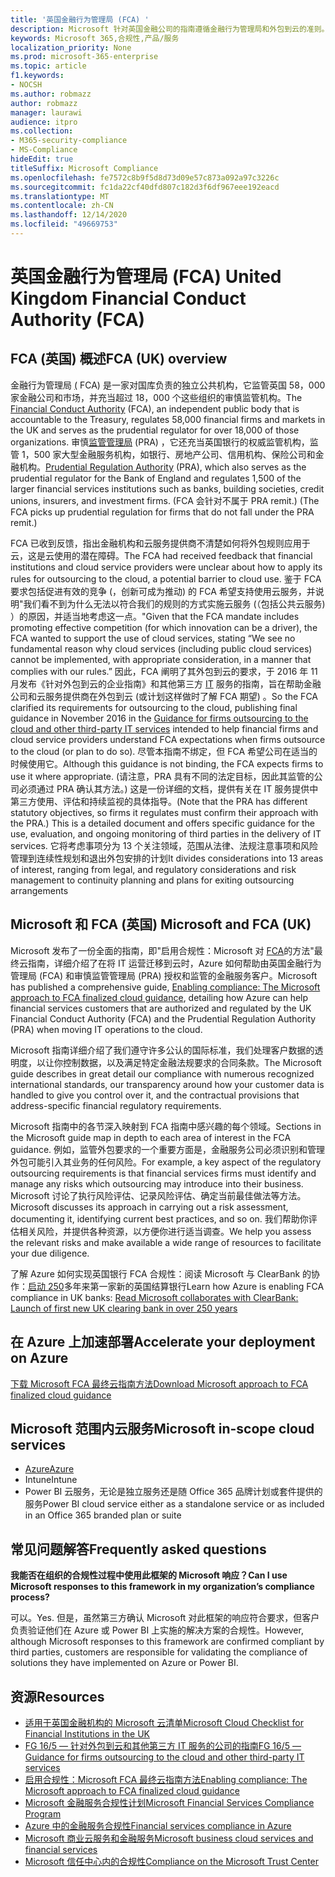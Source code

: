 ```yaml
---
title: '英国金融行为管理局 (FCA) '
description: Microsoft 针对英国金融公司的指南遵循金融行为管理局和外包到云的准则。
keywords: Microsoft 365,合规性,产品/服务
localization_priority: None
ms.prod: microsoft-365-enterprise
ms.topic: article
f1.keywords:
- NOCSH
ms.author: robmazz
author: robmazz
manager: laurawi
audience: itpro
ms.collection:
- M365-security-compliance
- MS-Compliance
hideEdit: true
titleSuffix: Microsoft Compliance
ms.openlocfilehash: fe7572c8b9f5d8d73d09e57c873a092a97c3226c
ms.sourcegitcommit: fc1da22cf40dfd807c182d3f6df967eee192eacd
ms.translationtype: MT
ms.contentlocale: zh-CN
ms.lasthandoff: 12/14/2020
ms.locfileid: "49669753"
---
```

# <a name="united-kingdom-financial-conduct-authority-fca"></a><span data-ttu-id="90f19-104">英国金融行为管理局 (FCA) </span><span class="sxs-lookup"><span data-stu-id="90f19-104">United Kingdom Financial Conduct Authority (FCA)</span></span>

## <a name="fca-uk-overview"></a><span data-ttu-id="90f19-105">FCA (英国) 概述</span><span class="sxs-lookup"><span data-stu-id="90f19-105">FCA (UK) overview</span></span>

<span data-ttu-id="90f19-106">金融行为管理局 [ (](https://www.fca.org.uk/) FCA) 是一家对国库负责的独立公共机构，它监管英国 58，000 家金融公司和市场，并充当超过 18，000 个这些组织的审慎监管机构。</span><span class="sxs-lookup"><span data-stu-id="90f19-106">The [Financial Conduct Authority](https://www.fca.org.uk/) (FCA), an independent public body that is accountable to the Treasury, regulates 58,000 financial firms and markets in the UK and serves as the prudential regulator for over 18,000 of those organizations.</span></span> <span data-ttu-id="90f19-107">审慎[监管管理局](https://www.bankofengland.co.uk/pra/pages/default.aspx) (PRA) ，它还充当英国银行的权威监管机构，监管 1，500 家大型金融服务机构，如银行、房地产公司、信用机构、保险公司和金融机构。</span><span class="sxs-lookup"><span data-stu-id="90f19-107">[Prudential Regulation Authority](https://www.bankofengland.co.uk/pra/pages/default.aspx) (PRA), which also serves as the prudential regulator for the Bank of England and regulates 1,500 of the larger financial services institutions such as banks, building societies, credit unions, insurers, and investment firms.</span></span> <span data-ttu-id="90f19-108"> (FCA 会针对不属于 PRA remit.) </span><span class="sxs-lookup"><span data-stu-id="90f19-108">(The FCA picks up prudential regulation for firms that do not fall under the PRA remit.)</span></span>

<span data-ttu-id="90f19-109">FCA 已收到反馈，指出金融机构和云服务提供商不清楚如何将外包规则应用于云，这是云使用的潜在障碍。</span><span class="sxs-lookup"><span data-stu-id="90f19-109">The FCA had received feedback that financial institutions and cloud service providers were unclear about how to apply its rules for outsourcing to the cloud, a potential barrier to cloud use.</span></span> <span data-ttu-id="90f19-110">鉴于 FCA 要求包括促进有效的竞争 (，创新可成为推动) 的 FCA 希望支持使用云服务，并说明"我们看不到为什么无法以符合我们的规则的方式实施云服务 (（包括公共云服务) ）的原因，并适当地考虑这一点。"</span><span class="sxs-lookup"><span data-stu-id="90f19-110">Given that the FCA mandate includes promoting effective competition (for which innovation can be a driver), the FCA wanted to support the use of cloud services, stating “We see no fundamental reason why cloud services (including public cloud services) cannot be implemented, with appropriate consideration, in a manner that complies with our rules.”</span></span> <span data-ttu-id="90f19-111">因此，FCA 阐明了其外包到云的要求，于 2016 年 11 月发布《针对外包到云的企业指南》和其他第三方 [IT](https://www.fca.org.uk/publication/finalised-guidance/fg16-5.pdf) 服务的指南，旨在帮助金融公司和云服务提供商在外包到云 (或计划这样做时了解 FCA 期望) 。</span><span class="sxs-lookup"><span data-stu-id="90f19-111">So the FCA clarified its requirements for outsourcing to the cloud, publishing final guidance in November 2016 in the [Guidance for firms outsourcing to the cloud and other third-party IT services](https://www.fca.org.uk/publication/finalised-guidance/fg16-5.pdf) intended to help financial firms and cloud service providers understand FCA expectations when firms outsource to the cloud (or plan to do so).</span></span> <span data-ttu-id="90f19-112">尽管本指南不绑定，但 FCA 希望公司在适当的时候使用它。</span><span class="sxs-lookup"><span data-stu-id="90f19-112">Although this guidance is not binding, the FCA expects firms to use it where appropriate.</span></span> <span data-ttu-id="90f19-113"> (请注意，PRA 具有不同的法定目标，因此其监管的公司必须通过 PRA 确认其方法。) 这是一份详细的文档，提供有关在 IT 服务提供中第三方使用、评估和持续监视的具体指导。</span><span class="sxs-lookup"><span data-stu-id="90f19-113">(Note that the PRA has different statutory objectives, so firms it regulates must confirm their approach with the PRA.) This is a detailed document and offers specific guidance for the use, evaluation, and ongoing monitoring of third parties in the delivery of IT services.</span></span> <span data-ttu-id="90f19-114">它将考虑事项分为 13 个关注领域，范围从法律、法规注意事项和风险管理到连续性规划和退出外包安排的计划</span><span class="sxs-lookup"><span data-stu-id="90f19-114">It divides considerations into 13 areas of interest, ranging from legal, and regulatory considerations and risk management to continuity planning and plans for exiting outsourcing arrangements</span></span>

## <a name="microsoft-and-fca-uk"></a><span data-ttu-id="90f19-115">Microsoft 和 FCA (英国) </span><span class="sxs-lookup"><span data-stu-id="90f19-115">Microsoft and FCA (UK)</span></span>

<span data-ttu-id="90f19-116">Microsoft 发布了一份全面的指南，即"启用合规性：Microsoft 对 [FCA](https://go.microsoft.com/fwlink/p/?linkid=2101561)的方法"最终云指南，详细介绍了在将 IT 运营迁移到云时，Azure 如何帮助由英国金融行为管理局 (FCA) 和审慎监管管理局 (PRA) 授权和监管的金融服务客户。</span><span class="sxs-lookup"><span data-stu-id="90f19-116">Microsoft has published a comprehensive guide, [Enabling compliance: The Microsoft approach to FCA finalized cloud guidance](https://go.microsoft.com/fwlink/p/?linkid=2101561), detailing how Azure can help financial services customers that are authorized and regulated by the UK Financial Conduct Authority (FCA) and the Prudential Regulation Authority (PRA) when moving IT operations to the cloud.</span></span>

<span data-ttu-id="90f19-117">Microsoft 指南详细介绍了我们遵守许多公认的国际标准，我们处理客户数据的透明度，以让你控制数据，以及满足特定金融法规要求的合同条款。</span><span class="sxs-lookup"><span data-stu-id="90f19-117">The Microsoft guide describes in great detail our compliance with numerous recognized international standards, our transparency around how your customer data is handled to give you control over it, and the contractual provisions that address-specific financial regulatory requirements.</span></span>

<span data-ttu-id="90f19-118">Microsoft 指南中的各节深入映射到 FCA 指南中感兴趣的每个领域。</span><span class="sxs-lookup"><span data-stu-id="90f19-118">Sections in the Microsoft guide map in depth to each area of interest in the FCA guidance.</span></span> <span data-ttu-id="90f19-119">例如，监管外包要求的一个重要方面是，金融服务公司必须识别和管理外包可能引入其业务的任何风险。</span><span class="sxs-lookup"><span data-stu-id="90f19-119">For example, a key aspect of the regulatory outsourcing requirements is that financial services firms must identify and manage any risks which outsourcing may introduce into their business.</span></span> <span data-ttu-id="90f19-120">Microsoft 讨论了执行风险评估、记录风险评估、确定当前最佳做法等方法。</span><span class="sxs-lookup"><span data-stu-id="90f19-120">Microsoft discusses its approach in carrying out a risk assessment, documenting it, identifying current best practices, and so on.</span></span> <span data-ttu-id="90f19-121">我们帮助你评估相关风险，并提供各种资源，以方便你进行适当调查。</span><span class="sxs-lookup"><span data-stu-id="90f19-121">We help you assess the relevant risks and make available a wide range of resources to facilitate your due diligence.</span></span>

<span data-ttu-id="90f19-122">了解 Azure 如何实现英国银行 FCA 合规性：阅读 Microsoft 与 ClearBank 的协作：[启动 250](https://customers.microsoft.com/story/microsoft-collaborates-with-clearbank)多年来第一家新的英国结算银行</span><span class="sxs-lookup"><span data-stu-id="90f19-122">Learn how Azure is enabling FCA compliance in UK banks: [Read Microsoft collaborates with ClearBank: Launch of first new UK clearing bank in over 250 years](https://customers.microsoft.com/story/microsoft-collaborates-with-clearbank)</span></span>

## <a name="accelerate-your-deployment-on-azure"></a><span data-ttu-id="90f19-123">在 Azure 上加速部署</span><span class="sxs-lookup"><span data-stu-id="90f19-123">Accelerate your deployment on Azure</span></span>

[<span data-ttu-id="90f19-124">下载 Microsoft FCA 最终云指南方法</span><span class="sxs-lookup"><span data-stu-id="90f19-124">Download Microsoft approach to FCA finalized cloud guidance</span></span>](https://go.microsoft.com/fwlink/p/?linkid=2101561)

## <a name="microsoft-in-scope-cloud-services"></a><span data-ttu-id="90f19-125">Microsoft 范围内云服务</span><span class="sxs-lookup"><span data-stu-id="90f19-125">Microsoft in-scope cloud services</span></span>

- [<span data-ttu-id="90f19-126">Azure</span><span class="sxs-lookup"><span data-stu-id="90f19-126">Azure</span></span>](https://aka.ms/AzureCompliance)
- <span data-ttu-id="90f19-127">Intune</span><span class="sxs-lookup"><span data-stu-id="90f19-127">Intune</span></span>
- <span data-ttu-id="90f19-128">Power BI 云服务，无论是独立服务还是随 Office 365 品牌计划或套件提供的服务</span><span class="sxs-lookup"><span data-stu-id="90f19-128">Power BI cloud service either as a standalone service or as included in an Office 365 branded plan or suite</span></span>

## <a name="frequently-asked-questions"></a><span data-ttu-id="90f19-129">常见问题解答</span><span class="sxs-lookup"><span data-stu-id="90f19-129">Frequently asked questions</span></span>

<span data-ttu-id="90f19-130">**我能否在组织的合规性过程中使用此框架的 Microsoft 响应？**</span><span class="sxs-lookup"><span data-stu-id="90f19-130">**Can I use Microsoft responses to this framework in my organization’s compliance process?**</span></span>

<span data-ttu-id="90f19-131">可以。</span><span class="sxs-lookup"><span data-stu-id="90f19-131">Yes.</span></span> <span data-ttu-id="90f19-132">但是，虽然第三方确认 Microsoft 对此框架的响应符合要求，但客户负责验证他们在 Azure 或 Power BI 上实施的解决方案的合规性。</span><span class="sxs-lookup"><span data-stu-id="90f19-132">However, although Microsoft responses to this framework are confirmed compliant by third parties, customers are responsible for validating the compliance of solutions they have implemented on Azure or Power BI.</span></span>

## <a name="resources"></a><span data-ttu-id="90f19-133">资源</span><span class="sxs-lookup"><span data-stu-id="90f19-133">Resources</span></span>

- [<span data-ttu-id="90f19-134">适用于英国金融机构的 Microsoft 云清单</span><span class="sxs-lookup"><span data-stu-id="90f19-134">Microsoft Cloud Checklist for Financial Institutions in the UK</span></span>](https://aka.ms/Azure-UK-compliance)
- [<span data-ttu-id="90f19-135">FG 16/5 — 针对外包到云和其他第三方 IT 服务的公司的指南</span><span class="sxs-lookup"><span data-stu-id="90f19-135">FG 16/5 — Guidance for firms outsourcing to the cloud and other third-party IT services</span></span>](https://www.fca.org.uk/publication/finalised-guidance/fg16-5.pdf)
- [<span data-ttu-id="90f19-136">启用合规性：Microsoft FCA 最终云指南方法</span><span class="sxs-lookup"><span data-stu-id="90f19-136">Enabling compliance: The Microsoft approach to FCA finalized cloud guidance</span></span>](https://go.microsoft.com/fwlink/p/?linkid=2101561)
- [<span data-ttu-id="90f19-137">Microsoft 金融服务合规性计划</span><span class="sxs-lookup"><span data-stu-id="90f19-137">Microsoft Financial Services Compliance Program</span></span>](https://www.microsoft.com/download/details.aspx?id=55332)
- [<span data-ttu-id="90f19-138">Azure 中的金融服务合规性</span><span class="sxs-lookup"><span data-stu-id="90f19-138">Financial services compliance in Azure</span></span>](https://azure.microsoft.com/resources/videos/azurecon-2015-financial-services-compliance-in-azure/)
- [<span data-ttu-id="90f19-139">Microsoft 商业云服务和金融服务</span><span class="sxs-lookup"><span data-stu-id="90f19-139">Microsoft business cloud services and financial services</span></span>](https://www.microsoft.com/trustcenter/cloudservices/financialservices)
- [<span data-ttu-id="90f19-140">Microsoft 信任中心内的合规性</span><span class="sxs-lookup"><span data-stu-id="90f19-140">Compliance on the Microsoft Trust Center</span></span>](https://www.microsoft.com/trust-center/compliance/compliance-overview)

